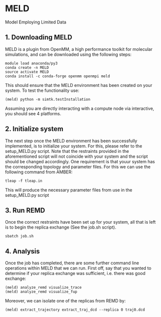 # MELD
Model Employing Limited Data
## 1. Downloading MELD

MELD is a plugin from OpenMM, a high performance toolkit for molecular simulations, and can be downloaded using the following steps: 
```
module load anaconda/py3 
conda create -n MELD 
source activate MELD
conda install -c conda-forge openmm openmpi meld
```
This should ensure that the MELD environment has been created on your system. To test the functionality use: 
```
(meld) python -m simtk.testInstallation
```
Assuming you are directly interacting with a compute node via interactive, you should see 4 platforms.

## 2. Initialize system

The next step once the MELD environment has been successfully implemented, is to initialize your system. For this, please refer to the setup_MELD.py script. 
Note that the restraints provided in the aforementioned script will not coincide with your system and the script should be changed accordingly. One requirement is that youur system has the corresponding topology and parameter files. For this we can use the following command from AMBER:
```
tleap -f tleap.in
```
This will produce the necessary parameter files from use in the setup_MELD.py script

## 3. Run REMD

Once the correct restraints have been set up for your system, all that is left is to begin the replica exchange (See the job.sh script).
```
sbatch job.sh
```

## 4. Analysis

Once the job has completed, there are some further command line operations within MELD that we can run. First off, say that you wanted to determine if your replica exchange was sufficient, i.e. there was good exchange: 
```
(meld) analyze_remd visualize_trace 
(meld) analyze_remd visualize_fup
```
Moreover, we can isolate one of the replicas from REMD by: 
```
(meld) extract_trajectory extract_traj_dcd --replica 0 traj0.dcd 
```
